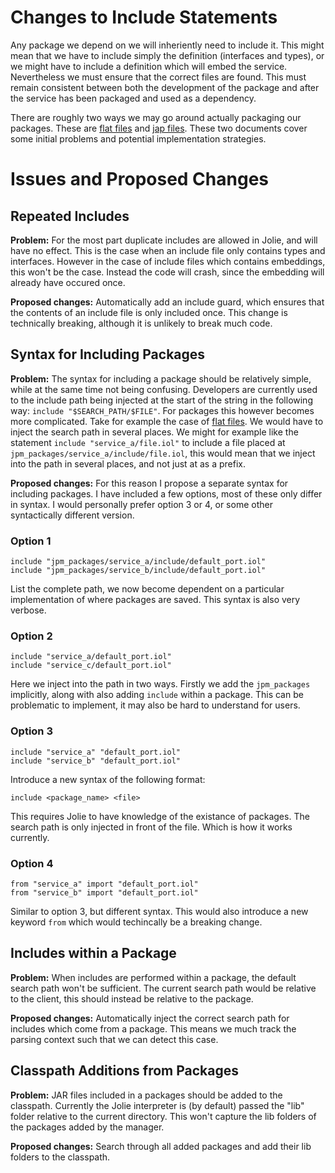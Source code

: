 # Changes to Include Statements

Any package we depend on we will inheriently need to include it. This might mean
that we have to include simply the definition (interfaces and types), or we
might have to include a definition which will embed the service. Nevertheless we
must ensure that the correct files are found. This must remain consistent
between both the development of the package and after the service has been
packaged and used as a dependency.

There are roughly two ways we may go around actually packaging our packages.
These are [flat files](flat_files.md) and [jap files](jap_files.md). These two
documents cover some initial problems and potential implementation strategies.

# Issues and Proposed Changes

## Repeated Includes

__Problem:__ For the most part duplicate includes are allowed in Jolie, and will
have no effect. This is the case when an include file only contains types and
interfaces. However in the case of include files which contains embeddings, this
won't be the case. Instead the code will crash, since the embedding will already
have occured once.

__Proposed changes:__ Automatically add an include guard, which ensures that the
contents of an include file is only included once. This change is technically
breaking, although it is unlikely to break much code.

## Syntax for Including Packages

__Problem:__ The syntax for including a package should be relatively simple,
while at the same time not being confusing. Developers are currently used to the
include path being injected at the start of the string in the following
way: `include "$SEARCH_PATH/$FILE"`. For packages this however becomes more
complicated. Take for example the case of
[flat files](flat_files.md). We would have to inject the search path in several
places. We might for example like the statement `include "service_a/file.iol"`
to include a file placed at `jpm_packages/service_a/include/file.iol`, this
would mean that we inject into the path in several places, and not just at as a
prefix.

__Proposed changes:__ For this reason I propose a separate syntax for including
packages. I have included a few options, most of these only differ in syntax. I
would personally prefer option 3 or 4, or some other syntactically different
version. 

### Option 1

```
include "jpm_packages/service_a/include/default_port.iol"
include "jpm_packages/service_b/include/default_port.iol"
```

List the complete path, we now become dependent on a particular implementation
of where packages are saved. This syntax is also very verbose.

### Option 2

```
include "service_a/default_port.iol"
include "service_c/default_port.iol"
```

Here we inject into the path in two ways. Firstly we add the `jpm_packages`
implicitly, along with also adding `include` within a package. This can be
problematic to implement, it may also be hard to understand for users.

### Option 3

```
include "service_a" "default_port.iol"
include "service_b" "default_port.iol"
```

Introduce a new syntax of the following format:

```
include <package_name> <file>
```

This requires Jolie to have knowledge of the existance of packages. The search
path is only injected in front of the file. Which is how it works currently.

### Option 4

```
from "service_a" import "default_port.iol"
from "service_b" import "default_port.iol"
```

Similar to option 3, but different syntax. This would also introduce a new
keyword `from` which would techincally be a breaking change.

## Includes within a Package

__Problem:__ When includes are performed within a package, the default search
path won't be sufficient. The current search path would be relative to the
client, this should instead be relative to the package.

__Proposed changes:__ Automatically inject the correct search path for
includes which come from a package. This means we much track the parsing context
such that we can detect this case.

## Classpath Additions from Packages

__Problem:__ JAR files included in a packages should be added to the classpath.
Currently the Jolie interpreter is (by default) passed the "lib" folder relative
to the current directory. This won't capture the lib folders of the packages
added by the manager.

__Proposed changes:__ Search through all added packages and add their lib
folders to the classpath.
